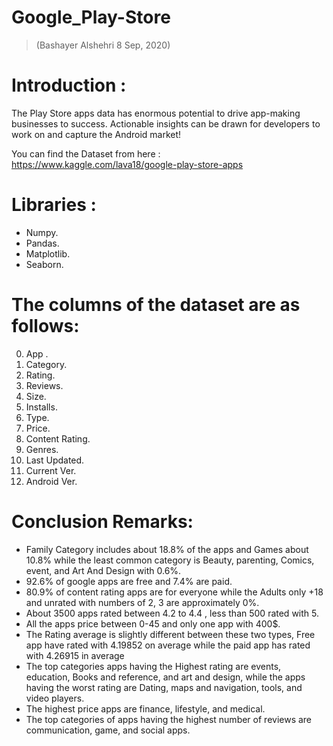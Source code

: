 # Google_Play-Store
>(Bashayer Alshehri 8 Sep, 2020)

# Introduction :
The Play Store apps data has enormous potential to drive app-making businesses to success. Actionable insights can be drawn for developers to work on and capture the Android market!

You can find the Dataset from here : https://www.kaggle.com/lava18/google-play-store-apps

# Libraries :
- Numpy.
- Pandas.
- Matplotlib.
- Seaborn.

# The columns of the dataset are as follows:
0. App .
1. Category.
2. Rating.
3. Reviews.
4. Size.
5. Installs.
6. Type.
7. Price.
8. Content Rating.
9. Genres.
10. Last Updated.
11. Current Ver.
12. Android Ver.

# Conclusion Remarks:
- Family Category includes about 18.8% of the apps and Games about 10.8% while the least common category is Beauty, parenting, Comics, event, and Art And Design with 0.6%.
- 92.6% of google apps are free and 7.4% are paid.
- 80.9% of content rating apps are for everyone while the Adults only +18 and unrated with numbers of 2, 3 are approximately 0%.
- About 3500 apps rated between 4.2 to 4.4 , less than 500 rated with 5.
- All the apps price between 0-45 and only one app with 400$.
- The Rating average is slightly different between these two types, Free app have rated with 4.19852 on average while the paid app has rated with 4.26915 in average
- The top categories apps having the Highest rating are events, education, Books and reference, and art and design, while the apps having the worst rating are Dating, maps and navigation, tools, and video players.
- The highest price apps are finance, lifestyle, and medical.
- The top categories of apps having the highest number of reviews are communication, game, and social apps.
